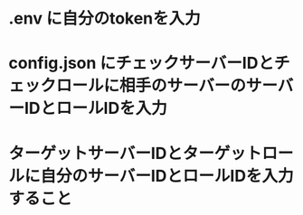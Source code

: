 # .env に自分のtokenを入力

# config.json にチェックサーバーIDとチェックロールに相手のサーバーのサーバーIDとロールIDを入力
# ターゲットサーバーIDとターゲットロールに自分のサーバーIDとロールIDを入力すること
